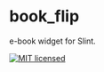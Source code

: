 <!--
SPDX-FileCopyrightText: 2022 Florian Blasius <florvanpt@posteo.de>
SPDX-License-Identifier: MIT
-->

# book_flip

e-book widget for Slint.

[![MIT licensed](https://img.shields.io/badge/license-MIT-blue.svg)](../../LICENSES/MIT.txt)